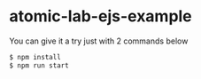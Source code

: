 # atomic-lab-ejs-example

You can give it a try just with 2 commands below

```sh
$ npm install
$ npm run start
```
